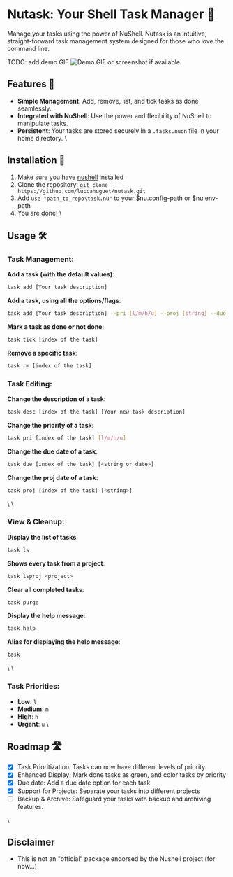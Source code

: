 # Nutask: Your Shell Task Manager 🌰

Manage your tasks using the power of NuShell. Nutask is an intuitive, straight-forward task management system designed for those who love the command line.

TODO: add demo GIF
![Demo GIF or screenshot if available](path-to-demo-image.gif)

## Features 🚀
- **Simple Management**: Add, remove, list, and tick tasks as done seamlessly.
- **Integrated with NuShell**: Use the power and flexibility of NuShell to manipulate tasks.
- **Persistent**: Your tasks are stored securely in a `.tasks.nuon` file in your home directory.
\\
## Installation 💽
1. Make sure you have [nushell](https://www.nushell.sh) installed 
2. Clone the repository: `git clone https://github.com/luccahuguet/nutask.git`
3. Add `use "path_to_repo\task.nu"` to your $nu.config-path or $nu.env-path
4. You are done!
   \\
## Usage 🛠️

### Task Management:
**Add a task (with the default values)**: 
```bash
task add [Your task description]
```
**Add a task, using all the options/flags**: 
```bash
task add [Your task description] --pri [l/m/h/u] --proj [string] --due [string or date]
```
**Mark a task as done or not done**: 
```bash
task tick [index of the task]
```
**Remove a specific task**: 
```bash
task rm [index of the task]
```  
   
### Task Editing:
**Change the description of a task**: 
```bash
task desc [index of the task] [Your new task description]
```
**Change the priority of a task**: 
```bash
task pri [index of the task] [l/m/h/u]
```
**Change the due date of a task**: 
```bash
task due [index of the task] [<string or date>]
```
**Change the proj date of a task**: 
```bash
task proj [index of the task] [<string>]
```

\\
\\  
### View & Cleanup:
**Display the list of tasks**: 
```bash
task ls
```
**Shows every task from a project**: 
```bash
task lsproj <project>
```
**Clear all completed tasks**: 
```bash
task purge
```
**Display the help message**: 
```bash
task help
```
**Alias for displaying the help message**: 
```bash
task 
```
\\
\\  
### Task Priorities:
- **Low**: `l`
- **Medium**: `m`
- **High**: `h`
- **Urgent**: `u`
\\
## Roadmap 🛣️
- [x] Task Prioritization: Tasks can now have different levels of priority.
- [x] Enhanced Display: Mark done tasks as green, and color tasks by priority
- [x] Due date: Add a due date option for each task
- [x] Support for Projects: Separate your tasks into different projects
- [ ] Backup & Archive: Safeguard your tasks with backup and archiving features.

\\
## Disclaimer
- This is not an "official" package endorsed by the Nushell project (for now...)
